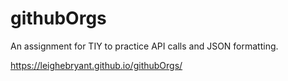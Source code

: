 # githubOrgs
An assignment for TIY to practice API calls and JSON formatting.

 https://leighebryant.github.io/githubOrgs/
